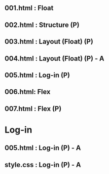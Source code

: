 ## 001.html : Float
## 002.html : Structure (P)
## 003.html : Layout (Float) (P)
## 004.html : Layout (Float) (P) - A
## 005.html : Log-in (P)
## 006.html: Flex
## 007.html : Flex (P)
# Log-in
## 005.html : Log-in (P) - A
## style.css : Log-in (P) - A
